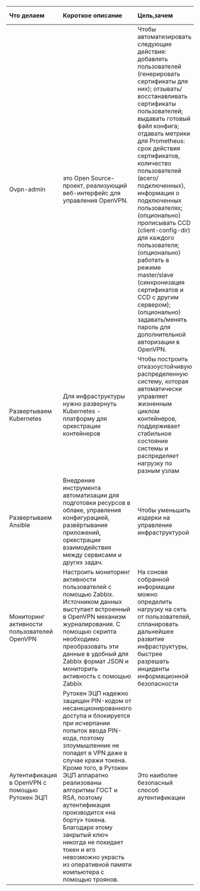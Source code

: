 
|Что делаем|Короткое описание|Цель,зачем|Время на выполнение|Очередность|
|:-|:-|:-|:-|:-|
|Ovpn-admin|это Open Source-проект, реализующий веб-интерфейс для управления OpenVPN.|Чтобы автоматизировать следующие действия: добавлять пользователей (генерировать сертификаты для них); отзывать/восстанавливать сертификаты пользователей; выдавать готовый файл конфига; отдавать метрики для Prometheus: срок действия сертификатов, количество пользователей (всего/подключенных), информация о подключенных пользователях; (опционально) прописывать CCD (client-config-dir) для каждого пользователя; (опционально) работать в режиме master/slave (синхронизация сертификатов и CCD с другим сервером); (опционально) задавать/менять пароль для дополнительной авторизации в OpenVPN.|Неделя|Высокая|
|Развертываем Kubernetes|Для инфраструктуры нужно развернуть Kubernetes - платформу для оркестрации контейнеров|Чтобы построить отказоустойчивую распределенную систему, которая автоматически управляет жизненным циклом контейнеров, поддерживает стабильное состояние системы и распределяет нагрузку по разным узлам|Несколько месяцев|Низкая|
|Развертываем Ansible|Внедрение инструмента автоматизации для подготовки ресурсов в облаке, управления конфигурацией, развёртывания приложений, оркестрации взаимодействия между сервисами и других задач.|Чтобы уменьшить издерки на управление инфраструктурой|Порядка одного месяца|Средняя|
|Мониторинг активности пользователей OpenVPN|Настроить мониторинг активности пользователей с помощью Zabbix. Источником данных выступает встроенный в OpenVPN механизм журналирования. С помощью скрипта необходимо преобразовать эти данные в удобный для Zabbix формат JSON и мониторить активность с помощью Zabbix|На сонове собранной информации можно определить нагрузку на сеть от пользователей, спланировать дальнейшее развитие инфраструктуры, быстрее разрешать инциденты информационной безопасности|Месяц|Средняя|
|Аутентификация в OpenVPN c помощью Рутокен ЭЦП|Рутокен ЭЦП надежно защищен PIN-кодом от несанкционированного доступа и блокируется при исчерпании попыток ввода PIN-кода, поэтому злоумышленник не попадет в VPN даже в случае кражи токена. Кроме того, в Рутокен ЭЦП аппаратно реализованы алгоритмы ГОСТ и RSA, поэтому аутентификация производится «на борту» токена. Благодаря этому закрытый ключ никогда не покидает токен и его невозможно украсть из оперативной памяти компьютера с помощью троянов.|Это наиболее безопасный способ аутентификации|Несколько недель|Средняя|
